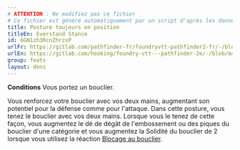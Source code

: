 ```yaml
---
# ATTENTION : Ne modifiez pas ce fichier
# Ce fichier est généré automatiquement par un script d'après les données du module Foundry VTT officiel et de sa traduction
title: Posture toujours en position
titleEn: Everstand Stance
id: 6GN1zh3RcnZhrzxP
urlFr: https://gitlab.com/pathfinder-fr/foundryvtt-pathfinder2-fr/-/blob/master/data/feats/6GN1zh3RcnZhrzxP.htm
urlEn: https://gitlab.com/hooking/foundry-vtt---pathfinder-2e/-/blob/master/packs/data/feats.db/everstand-stance.json
group: feats
layout: dons
---
```

**Conditions** Vous portez un bouclier.  


Vous renforcez votre bouclier avec vos deux mains, augmentant son potentiel pour la défense comme pour l'attaque. Dans cette posture, vous tenez le bouclier avec vos deux mains. Lorsque vous le tenez de cette façon, vous augmentez le dé de dégât de l'embossement ou des piques du bouclier d'une catégorie et vous augmentez la Solidité du bouclier de 2 lorsque vous utilisez la réaction <a href="https://2e.aonprd.com/Feats.aspx?ID=839">Blocage au bouclier</a>. 


